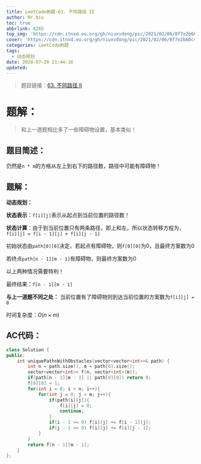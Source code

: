 ```yaml
---
title: LeetCode刷题-63. 不同路径 II
author: Mr.Niu
toc: true
abbrlink: 8265
top_img: 'https://cdn.itnxd.eu.org/gh/niuxvdong/pic/2021/02/06/8f7e2b60c489d794b40e5a793f4cf20e.png'
cover: 'https://cdn.itnxd.eu.org/gh/niuxvdong/pic/2021/02/06/8f7e2b60c489d794b40e5a793f4cf20e.png'
categories: LeetCode刷题
tags:
  - 动态规划
date: 2020-07-20 21:44:16
updated:
---
```












> 题目链接：[63. 不同路径 II]( https://leetcode-cn.com/problems/unique-paths-ii/)



# 题解：



> 和上一道题相比多了一些障碍物设置，基本类似！



## 题目简述：

仍然是`n * m`的方格从左上到右下的路径数，路径中可能有障碍物！



## 题解：



**动态规划：**

**状态表示**：`f[i][j]`表示从起点到当前位置的路径数！

**状态计算**：由于到当前位置只有两条路径，即上和左，所以状态转移方程为，`f[i][j] = f[i - 1][j] + f[i][j - 1]`



初始状态由`path[0][0]`决定，若起点有障碍物，则`f[0][0]`为0，且最终方案数为0

若终点`path[n - 1][m - 1]`有障碍物，则最终方案数为0

以上两种情况需要特判！

最终结果：`f[n - 1][m - 1]`



**与上一道题不同之处：** 当前位置有了障碍物则到达当前位置的方案数为`f[i][j] = 0`



时间复杂度：$O(n \times m)$

## AC代码：



```c++
class Solution {
public:
    int uniquePathsWithObstacles(vector<vector<int>>& path) {
        int n = path.size(), m = path[0].size();
        vector<vector<int>> f(n, vector<int>(m));
        if(path[n - 1][m - 1] || path[0][0]) return 0;
        f[0][0] = 1;
        for(int i = 0; i < n; i++){
            for(int j = 0; j < m; j++){
                if(path[i][j]){
                    f[i][j] = 0;
                    continue;
                }
                if(i - 1 >= 0) f[i][j] += f[i - 1][j];
                if(j - 1 >= 0) f[i][j] += f[i][j - 1];
            }
        }
        return f[n - 1][m - 1];
    }
};
```



